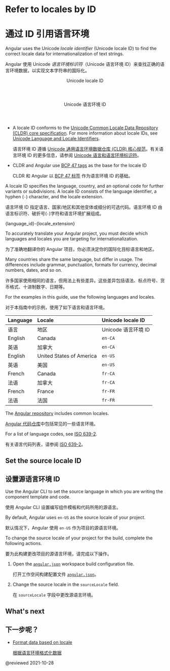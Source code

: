 # Refer to locales by ID

# 通过 ID 引用语言环境

Angular uses the Unicode *locale identifier* (Unicode locale ID) to find the correct locale data for internationalization of text strings.

Angular 使用 Unicode *语言环境标识符*（Unicode 语言环境 ID）来查找正确的语言环境数据，以实现文本字符串的国际化。

<div class="callout is-helpful">

<header>Unicode locale ID</header>

<header>Unicode 语言环境 ID</header>

* A locale ID conforms to the [Unicode Common Locale Data Repository (CLDR) core specification][UnicodeCldrDevelopmentCoreSpecification].
  For more information about locale IDs, see [Unicode Language and Locale Identifiers][UnicodeCldrDevelopmentCoreSpecificationHVgyyng33o798].

  语言环境 ID 遵循 [Unicode 通用语言环境数据仓库 (CLDR) 核心规范][UnicodeCldrDevelopmentCoreSpecification]。有关语言环境 ID 的更多信息，请参阅 [Unicode 语言和语言环境标识符][UnicodeCldrDevelopmentCoreSpecificationHVgyyng33o798]。

* CLDR and Angular use [BCP 47 tags][RfcEditorInfoBcp47] as the base for the locale ID

  CLDR 和 Angular 以 [BCP 47 标签][RfcEditorInfoBcp47] 作为语言环境 ID 的基础。

</div>

A locale ID specifies the language, country, and an optional code for further variants or subdivisions.
A locale ID consists of the language identifier, a hyphen (`-`) character, and the locale extension.

语言环境 ID 指定语言、国家/地区和其他变体或细分的可选代码。语言环境 ID 由语言标识符、破折号(`-`)字符和语言环境扩展组成。

<code-example>

{language_id}-{locale_extension}

</code-example>

<div class="alert is-helpful">

To accurately translate your Angular project, you must decide which languages and locales you are targeting for internationalization.

为了准确地翻译你的 Angular 项目，你必须决定你的国际化目标语言和地区。

Many countries share the same language, but differ in usage.
The differences include grammar, punctuation, formats for currency, decimal numbers, dates, and so on.

许多国家使用相同的语言，但用法上有些差异。这些差异包括语法、标点符号、货币格式、十进制数字、日期等。

</div>

For the examples in this guide, use the following languages and locales.

对于本指南中的示例，使用了如下语言和语言环境。

| Language | Locale | Unicode locale ID |
| :------- | :----- | :---------------- |
| 语言 | 地区 | Unicode 语言环境 ID |
| English | Canada | `en-CA` |
| 英语 | 加拿大 | `en-CA` |
| English | United States of America | `en-US` |
| 英语 | 美国 | `en-US` |
| French | Canada | `fr-CA` |
| 法语 | 加拿大 | `fr-CA` |
| French | France | `fr-FR` |
| 法语 | 法国 | `fr-FR` |

The [Angular repository][GithubAngularAngularTreeMasterPackagesCommonLocales] includes common locales.

[Angular 代码仓库][GithubAngularAngularTreeMasterPackagesCommonLocales]中包括常见的一些语言环境。

<div class="callout is-helpful">

For a list of language codes, see [ISO 639-2][LocStandardsIso6392].

有关语言代码列表，请参阅 [ISO 639-2][LocStandardsIso6392]。

<!--todo: Is this accurate.  ISO 639-2 is 3 digit.  ISO 639-1 is 2 digit.  Reference: http://www.loc.gov/standards/iso639-2/php/code_list.php -->

</div>

## Set the source locale ID

## 设置源语言环境 ID

Use the Angular CLI to set the source language in which you are writing the component template and code.

使用 Angular CLI 设置编写组件模板和代码所用的源语言。

By default, Angular uses `en-US` as the source locale of your project.

默认情况下，Angular 使用 `en-US` 作为项目的源语言环境。

To change the source locale of your project for the build, complete the following actions.

要为此构建更改项目的源语言环境，请完成以下操作。

1. Open the [`angular.json`][AioGuideWorkspaceConfig] workspace build configuration file.

   打开工作空间构建配置文件 [`angular.json`][AioGuideWorkspaceConfig]。

1. Change the source locale in the `sourceLocale` field.

   在 `sourceLocale` 字段中更改源语言环境。

## What's next

## 下一步呢？

* [Format data based on locale][AioGuideI18nCommonFormatDataLocale]

  [根据语言环境格式化数据][AioGuideI18nCommonFormatDataLocale]

<!-- links -->

[AioGuideI18nCommonFormatDataLocale]: guide/i18n-common-format-data-locale "Format data based on locale | Angular"

[AioGuideI18nCommonMerge]: guide/i18n-common-merge "Merge translations into the application | Angular"

[AioGuideWorkspaceConfig]: guide/workspace-config "Angular workspace configuration | Angular"

<!-- external links -->

[GithubAngularAngularTreeMasterPackagesCommonLocales]: https://github.com/angular/angular/tree/main/packages/common/locales "angular/packages/common/locales | angular/angular | GitHub"

[LocStandardsIso6392]: https://www.loc.gov/standards/iso639-2 "ISO 639-2 Registration Authority | Library of Congress"

[RfcEditorInfoBcp47]: https://www.rfc-editor.org/info/bcp47 "BCP 47 | RFC Editor"

[UnicodeCldrDevelopmentCoreSpecification]: https://cldr.unicode.org/development/core-specification "Core Specification | Unicode CLDR Project"

[UnicodeCldrDevelopmentCoreSpecificationHVgyyng33o798]: https://cldr.unicode.org/development/core-specification#h.vgyyng33o798 "Unicode Language and Locale Identifiers - Core Specification | Unicode CLDR Project"

<!-- end links -->

@reviewed 2021-10-28